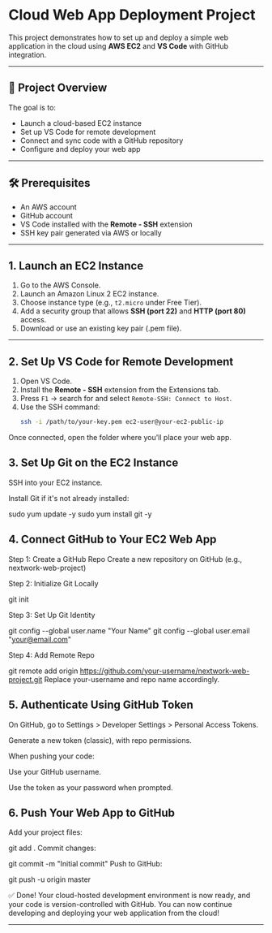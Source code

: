 # Cloud Web App Deployment Project

This project demonstrates how to set up and deploy a simple web application in the cloud using **AWS EC2** and **VS Code** with GitHub integration.

---

## 🚀 Project Overview

The goal is to:

- Launch a cloud-based EC2 instance
- Set up VS Code for remote development
- Connect and sync code with a GitHub repository
- Configure and deploy your web app

---

## 🛠️ Prerequisites

- An AWS account
- GitHub account
- VS Code installed with the **Remote - SSH** extension
- SSH key pair generated via AWS or locally

---

## 1. Launch an EC2 Instance

1. Go to the AWS Console.
2. Launch an Amazon Linux 2 EC2 instance.
3. Choose instance type (e.g., `t2.micro` under Free Tier).
4. Add a security group that allows **SSH (port 22)** and **HTTP (port 80)** access.
5. Download or use an existing key pair (.pem file).

---

## 2. Set Up VS Code for Remote Development

1. Open VS Code.
2. Install the **Remote - SSH** extension from the Extensions tab.
3. Press `F1` → search for and select `Remote-SSH: Connect to Host`.
4. Use the SSH command:
   ```bash
   ssh -i /path/to/your-key.pem ec2-user@your-ec2-public-ip

Once connected, open the folder where you'll place your web app.

## 3. Set Up Git on the EC2 Instance
SSH into your EC2 instance.

Install Git if it's not already installed:

sudo yum update -y
sudo yum install git -y

## 4. Connect GitHub to Your EC2 Web App
Step 1: Create a GitHub Repo
Create a new repository on GitHub (e.g., nextwork-web-project)

Step 2: Initialize Git Locally

git init

Step 3: Set Up Git Identity

git config --global user.name "Your Name"
git config --global user.email "your@email.com"

Step 4: Add Remote Repo

git remote add origin https://github.com/your-username/nextwork-web-project.git
Replace your-username and repo name accordingly.

## 5. Authenticate Using GitHub Token
On GitHub, go to Settings > Developer Settings > Personal Access Tokens.

Generate a new token (classic), with repo permissions.

When pushing your code:

Use your GitHub username.

Use the token as your password when prompted.

## 6. Push Your Web App to GitHub
Add your project files:


git add .
Commit changes:


git commit -m "Initial commit"
Push to GitHub:

git push -u origin master

✅ Done!
Your cloud-hosted development environment is now ready, and your code is version-controlled with GitHub.
You can now continue developing and deploying your web application from the cloud!

---

